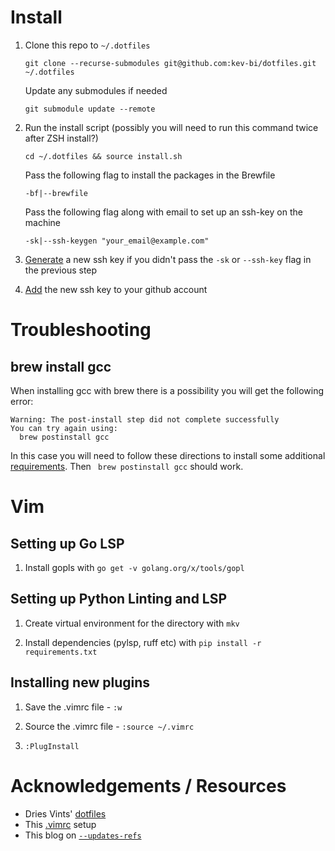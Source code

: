 # Install

1. Clone this repo to `~/.dotfiles`

    ```
    git clone --recurse-submodules git@github.com:kev-bi/dotfiles.git ~/.dotfiles
    ```

    Update any submodules if needed

    ```
    git submodule update --remote
    ```

2. Run the install script (possibly you will need to run this command twice after ZSH install?)

    ```
    cd ~/.dotfiles && source install.sh
    ```

    Pass the following flag to install the packages in the Brewfile
    ```
    -bf|--brewfile
    ```

    Pass the following flag along with email to set up an ssh-key on the machine
    ```
    -sk|--ssh-keygen "your_email@example.com"
    ```

3. [Generate](https://docs.github.com/en/authentication/connecting-to-github-with-ssh/generating-a-new-ssh-key-and-adding-it-to-the-ssh-agent) a new ssh key if you didn't pass the `-sk` or `--ssh-key` flag in the previous step

4. [Add](https://docs.github.com/en/authentication/connecting-to-github-with-ssh/adding-a-new-ssh-key-to-your-github-account) the new ssh key to your github account

# Troubleshooting

## brew install gcc

When installing gcc with brew there is a possibility you will get the following error:

```
Warning: The post-install step did not complete successfully
You can try again using:
  brew postinstall gcc
```

In this case you will need to follow these directions to install some additional [requirements](https://docs.brew.sh/Homebrew-on-Linux#requirements). Then ` brew postinstall gcc` should work.

# Vim

## Setting up Go LSP

1. Install gopls with `go get -v golang.org/x/tools/gopl`

## Setting up Python Linting and LSP

1. Create virtual environment for the directory with `mkv`

2. Install dependencies (pylsp, ruff etc) with `pip install -r  requirements.txt`

## Installing new plugins

1. Save the .vimrc file - `:w`

2. Source the .vimrc file - `:source ~/.vimrc`

3. `:PlugInstall`

# Acknowledgements / Resources

- Dries Vints' [dotfiles](https://github.com/driesvints/dotfiles)
- This [.vimrc](https://www.freecodecamp.org/news/vimrc-configuration-guide-customize-your-vim-editor/) setup
- This blog on [`--updates-refs`](https://andrewlock.net/working-with-stacked-branches-in-git-is-easier-with-update-refs/)
